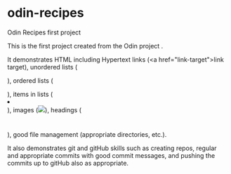 # odin-recipes
Odin Recipes first project

This is the first project created from the Odin project .

It demonstrates HTML including Hypertext links \(&lt;a href="link-target">link target</a>\), unordered lists \(<ul></ul>\), ordered lists \(<ol></ol>\), items in lists \(<li></li>\), images \(<img src="link to image">\), headings \(<h1></h1>\), good file management \(appropriate directories, etc.\).

It also demonstrates git and gitHub skills such as creating repos, regular and appropriate commits with good commit messages, and pushing the commits up to gitHub also as appropriate.